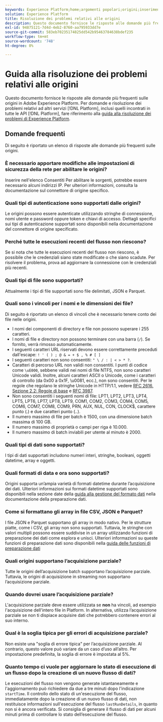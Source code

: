 ```yaml
---
keywords: Experience Platform;home;argomenti popolari;origini;inserimento;risoluzione dei problemi;risoluzione dei problemi origini;sorgenti faq;faq;source connectors;source connectors;source connectors faqs;source connectors; risoluzione dei problemi;
solution: Experience Platform
title: Risoluzione dei problemi relativi alle origini
description: Questo documento fornisce le risposte alle domande più frequenti sulle origini in Adobe Experience Platform.
exl-id: 94875121-7d4d-4eb2-8760-aa795933dd7e
source-git-commit: 583eb70235174825dd542b95463784638bdef235
workflow-type: tm+mt
source-wordcount: '748'
ht-degree: 0%

---
```


# Guida alla risoluzione dei problemi relativi alle origini

Questo documento fornisce le risposte alle domande più frequenti sulle origini in Adobe Experience Platform. Per domande e risoluzione dei problemi relativi ad altri servizi [!DNL Platform], inclusi quelli incontrati in tutte le API [!DNL Platform], fare riferimento alla [guida alla risoluzione dei problemi di Experience Platform](../landing/troubleshooting.md).

## Domande frequenti

Di seguito è riportato un elenco di risposte alle domande più frequenti sulle origini.

### È necessario apportare modifiche alle impostazioni di sicurezza della rete per abilitare le origini?

Inserire nell&#39;elenco Consentiti Per abilitare le sorgenti, potrebbe essere necessario alcuni indirizzi IP. Per ulteriori informazioni, consulta la documentazione sul connettore di origine specifico.

### Quali tipi di autenticazione sono supportati dalle origini?

Le origini possono essere autenticate utilizzando stringhe di connessione, nomi utente e password oppure token e chiavi di accesso. Dettagli specifici sui tipi di autenticazione supportati sono disponibili nella documentazione del connettore di origine specificato.

### Perché tutte le esecuzioni recenti del flusso non riescono?

Se si nota che tutte le esecuzioni recenti del flusso non riescono, è possibile che le credenziali siano state modificate o che siano scadute. Per risolvere il problema, prova ad aggiornare la connessione con le credenziali più recenti.

### Quali tipi di file sono supportati?

Attualmente i tipi di file supportati sono file delimitati, JSON e Parquet.

### Quali sono i vincoli per i nomi e le dimensioni dei file?

Di seguito è riportato un elenco di vincoli che è necessario tenere conto dei file nelle origini.

- I nomi dei componenti di directory e file non possono superare i 255 caratteri.
- I nomi di file e directory non possono terminare con una barra (`/`). Se fornito, verrà rimosso automaticamente.
- I seguenti caratteri URL riservati devono essere correttamente preceduti dall&#39;escape: `! ' ( ) ; @ & = + $ , % # [ ]`
- I seguenti caratteri non sono consentiti: `" \ / : | < > * ?`.
- Caratteri di percorso URL non validi non consentiti. I punti di codice come `\uE000`, sebbene validi nei nomi di file NTFS, non sono caratteri Unicode validi. Inoltre, alcuni caratteri ASCII o Unicode, come i caratteri di controllo (da 0x00 a 0x1F, \u0081, ecc.), non sono consentiti. Per le regole che regolano le stringhe Unicode in HTTP/1.1, vedere [RFC 2616, Sezione 2.2: Regole di base](https://www.ietf.org/rfc/rfc2616.txt) e [RFC 3987](https://www.ietf.org/rfc/rfc3987.txt).
- Non sono consentiti i seguenti nomi di file: LPT1, LPT2, LPT3, LPT4, LPT5, LPT6, LPT7, LPT8, LPT9, COM1, COM2, COM3, COM4, COM5, COM6, COM7, COM8, COM9, PRN, AUX, NUL, CON, CLOCK$, carattere punto (.) e due caratteri punto (..).
- Il numero massimo di file per batch è 1500, con una dimensione batch massima di 100 GB.
- Il numero massimo di proprietà o campi per riga è 10.000.
- Il numero massimo di batch inviabili per utente al minuto è 2000.

### Quali tipi di dati sono supportati?

I tipi di dati supportati includono numeri interi, stringhe, booleani, oggetti datetime, array e oggetti.

### Quali formati di data e ora sono supportati?

Origini supporta un’ampia varietà di formati datetime durante l’acquisizione dei dati. Ulteriori informazioni sui formati datetime supportati sono disponibili nella sezione date della [guida alla gestione del formato dati](../data-prep/data-handling.md#dates) nella documentazione della preparazione dati.

### Come si formattano gli array in file CSV, JSON e Parquet?

I file JSON e Parquet supportano gli array in modo nativo. Per le strutture piatte, come i CSV, gli array non sono supportati. Tuttavia, le stringhe con valori multipli possono essere suddivise in un array utilizzando funzioni di preparazione dei dati come esplora e unisci. Ulteriori informazioni su queste funzioni di preparazione dati sono disponibili nella [guida delle funzioni di preparazione dati](../data-prep/functions.md#string)

### Quali origini supportano l’acquisizione parziale?

Tutte le origini dell’acquisizione batch supportano l’acquisizione parziale. Tuttavia, le origini di acquisizione in streaming non supportano l’acquisizione parziale.

### Quando dovrei usare l’acquisizione parziale?

L&#39;acquisizione parziale deve essere utilizzata se **non** ha vincoli, ad esempio l&#39;acquisizione dell&#39;intero file in Platform. In alternativa, utilizza l’acquisizione parziale se non ti dispiace acquisire dati che potrebbero contenere errori al suo interno.

### Qual è la soglia tipica per gli errori di acquisizione parziale?

Non esiste una &quot;soglia di errore tipica&quot; per l’acquisizione parziale. Al contrario, questo valore può variare da un caso d’uso all’altro. Per impostazione predefinita, la soglia di errore è impostata al 5%.

### Quanto tempo ci vuole per aggiornare lo stato di esecuzione di un flusso dopo la creazione di un nuovo flusso di dati?

Le esecuzioni del flusso non vengono generate istantaneamente e l&#39;aggiornamento può richiedere da due a tre minuti dopo l&#39;indicazione `startTime`. Il controllo dello stato di un&#39;esecuzione del flusso, immediatamente dopo la creazione di un nuovo flusso di dati, non restituisce informazioni sull&#39;esecuzione del flusso `lastRunDetails`, in quanto non si è ancora verificata. Si consiglia di generare il flusso di dati per alcuni minuti prima di controllare lo stato dell’esecuzione del flusso.